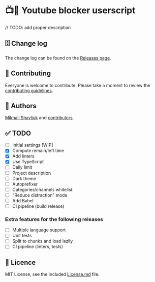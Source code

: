 # 📺🚫 Youtube blocker userscript

// TODO: add proper description

## 🗄 Change log

The change log can be found on the [Releases page](https://github.com/mshavliuk/youtube-blocker-userscript/releases).

## 🤝 Contributing

Everyone is welcome to contribute. Please take a moment to review the [contributing guidelines](Contributing.md).

## 👤 Authors

[Mikhail Shavliuk](https://github.com/mshavliuk) and [contributors](https://github.com/mshavliuk/youtube-blocker-userscript/graphs/contributors).

## ✅ TODO

- [ ] Initial settings [WIP]
- [x] Compute remain/left time
- [x] Add linters
- [x] Use TypeScript
- [ ] Daily limit
- [ ] Project description
- [ ] Dark theme
- [ ] Autoprefixer
- [ ] Categories/channels whitelist
- [ ] "Reduce distraction" mode
- [ ] Add Babel
- [ ] CI pipeline (build release)

### Extra features for the following releases

- [ ] Multiple language support
- [ ] Unit tests
- [ ] Split to chunks and load lazily
- [ ] CI pipeline (linters, tests)

## 📝 Licence

MIT License, see the included [License.md](License.md) file.
